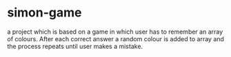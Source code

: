 # simon-game
a project which is based on a game in which user has to remember an array of colours. After each correct answer a random colour is added to array and the process repeats until user makes a mistake. 
